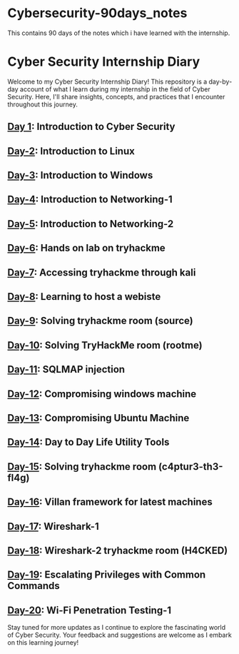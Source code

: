 # Cybersecurity-90days_notes
This contains 90 days of the notes which i have learned  with the internship. 
# Cyber Security Internship Diary

Welcome to my Cyber Security Internship Diary! This repository is a day-by-day account of what I learn during my internship in the field of Cyber Security. Here, I'll share insights, concepts, and practices that I encounter throughout this journey.

## [Day 1](https://github.com/Heartking-2324/Cybersecurity-90days_notes/tree/main/Day-01): Introduction to Cyber Security
## [Day-2](https://github.com/Heartking-2324/Cybersecurity-90days_notes/tree/main/Day-02): Introduction to Linux
## [Day-3](https://github.com/Heartking-2324/Cybersecurity-90days_notes/tree/main/Day-03): Introduction to Windows
## [Day-4](https://github.com/Heartking-2324/Cybersecurity-90days_notes/tree/main/Day-04): Introduction to Networking-1
## [Day-5](https://github.com/Heartking-2324/Cybersecurity-90days_notes/tree/main/Day-05): Introduction to Networking-2
## [Day-6](https://github.com/Heartking-2324/Cybersecurity-90days_notes/tree/main/Day-06): Hands on lab on tryhackme 
## [Day-7](https://github.com/Heartking-2324/Cybersecurity-90days_notes/tree/main/Day-07): Accessing tryhackme through kali
## [Day-8](https://github.com/Heartking-2324/Cybersecurity-90days_notes/tree/main/Day-08): Learning to host a webiste 
## [Day-9](https://github.com/Heartking-2324/Cybersecurity-90days_notes/tree/main/Day-09): Solving tryhackme room (source)
## [Day-10](https://github.com/Heartking-2324/Cybersecurity-90days_notes/tree/main/Day-10): Solving TryHackMe room (rootme)
## [Day-11](https://github.com/Heartking-2324/Cybersecurity-90days_notes/tree/main/Day-11): SQLMAP injection 
## [Day-12](https://github.com/Heartking-2324/Cybersecurity-90days_notes/tree/main/Day-12): Compromising windows machine 
## [Day-13](https://github.com/Heartking-2324/Cybersecurity-90days_notes/tree/main/Day-13): Compromising Ubuntu Machine
## [Day-14](https://github.com/Heartking-2324/Cybersecurity-90days_notes/tree/main/Day-14): Day to Day Life Utility Tools
## [Day-15](https://github.com/Heartking-2324/Cybersecurity-90days_notes/tree/main/Day-15): Solving tryhackme room (c4ptur3-th3-fl4g)
## [Day-16](https://github.com/Heartking-2324/Cybersecurity-90days_notes/tree/main/Day-16): Villan framework for latest machines 
## [Day-17](https://github.com/Heartking-2324/Cybersecurity-90days_notes/tree/main/Day-17): Wireshark-1 
## [Day-18](https://github.com/Heartking-2324/Cybersecurity-90days_notes/tree/main/Day-18): Wireshark-2 tryhackme room (H4CKED)
## [Day-19](https://github.com/Heartking-2324/Cybersecurity-90days_notes/tree/main/Day-19): Escalating Privileges with Common Commands
## [Day-20](https://github.com/Heartking-2324/Cybersecurity-90days_notes/tree/main/Day-20): Wi-Fi Penetration Testing-1 
Stay tuned for more updates as I continue to explore the fascinating world of Cyber Security. Your feedback and suggestions are welcome as I embark on this learning journey!
